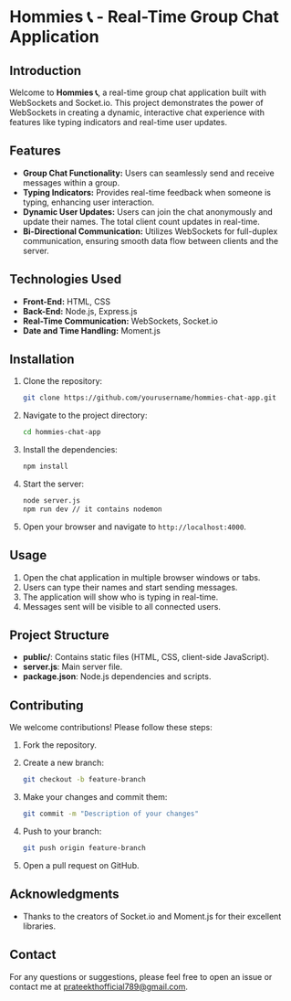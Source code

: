 # Hommies 📞 - Real-Time Group Chat Application

## Introduction

Welcome to **Hommies 📞**, a real-time group chat application built with WebSockets and Socket.io. This project demonstrates the power of WebSockets in creating a dynamic, interactive chat experience with features like typing indicators and real-time user updates.

## Features

- **Group Chat Functionality:** Users can seamlessly send and receive messages within a group.
- **Typing Indicators:** Provides real-time feedback when someone is typing, enhancing user interaction.
- **Dynamic User Updates:** Users can join the chat anonymously and update their names. The total client count updates in real-time.
- **Bi-Directional Communication:** Utilizes WebSockets for full-duplex communication, ensuring smooth data flow between clients and the server.

## Technologies Used

- **Front-End:** HTML, CSS
- **Back-End:** Node.js, Express.js
- **Real-Time Communication:** WebSockets, Socket.io
- **Date and Time Handling:** Moment.js

## Installation

1. Clone the repository:

    ```bash
    git clone https://github.com/yourusername/hommies-chat-app.git
    ```

2. Navigate to the project directory:

    ```bash
    cd hommies-chat-app
    ```

3. Install the dependencies:

    ```bash
    npm install
    ```

4. Start the server:

    ```bash
    node server.js
    npm run dev // it contains nodemon
    ```

5. Open your browser and navigate to `http://localhost:4000`.

## Usage

1. Open the chat application in multiple browser windows or tabs.
2. Users can type their names and start sending messages.
3. The application will show who is typing in real-time.
4. Messages sent will be visible to all connected users.

## Project Structure

- **public/**: Contains static files (HTML, CSS, client-side JavaScript).
- **server.js**: Main server file.
- **package.json**: Node.js dependencies and scripts.

## Contributing

We welcome contributions! Please follow these steps:

1. Fork the repository.
2. Create a new branch:

    ```bash
    git checkout -b feature-branch
    ```

3. Make your changes and commit them:

    ```bash
    git commit -m "Description of your changes"
    ```

4. Push to your branch:

    ```bash
    git push origin feature-branch
    ```

5. Open a pull request on GitHub.

## Acknowledgments

- Thanks to the creators of Socket.io and Moment.js for their excellent libraries.

## Contact

For any questions or suggestions, please feel free to open an issue or contact me at [prateekthofficial789@gmail.com](mailto:prateekthofficial789@gmail.com).
